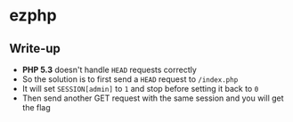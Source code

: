 # ezphp

## Write-up

- **PHP 5.3** doesn't handle `HEAD` requests correctly
- So the solution is to first send a `HEAD` request to `/index.php`
- It will set `SESSION[admin]` to `1` and stop before setting it back to `0`
- Then send another GET request with the same session and you will get the flag
